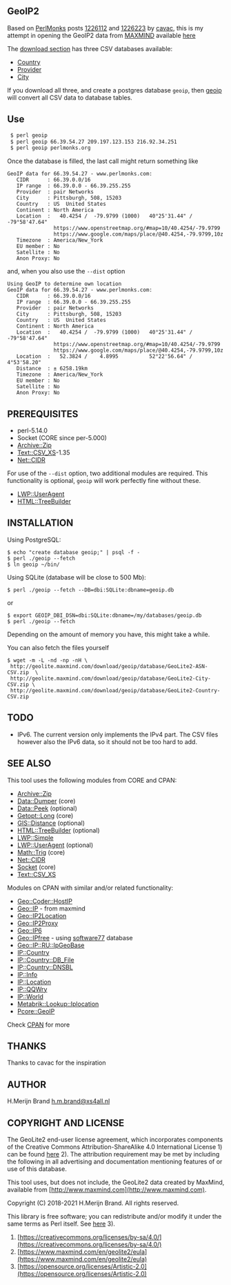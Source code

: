 ## GeoIP2

Based on [PerlMonks](https://www.perlmonks.org/) posts
[1226112](https://www.perlmonks.org/?node_id=1226112) and
[1226223](https://www.perlmonks.org/?node_id=1226223) by
[cavac](https://www.perlmonks.org/?node_id=890813), this is my attempt in
opening the GeoIP2 data from [MAXMIND](https://dev/maxmind.com)
available [here](https://dev.maxmind.com/geoip/geoip2/geolite2/)

The [download section](https://dev.maxmind.com/geoip/geoip2/geolite2/#Downloads)
has three CSV databases available:

 - [Country](http://geolite.maxmind.com/download/geoip/database/GeoLite2-Country-CSV.zip)
 - [Provider](http://geolite.maxmind.com/download/geoip/database/GeoLite2-ASN-CSV.zip)
 - [City](http://geolite.maxmind.com/download/geoip/database/GeoLite2-City-CSV.zip)

If you download all three, and create a postgres database `geoip`, then
[geoip](geoip) will convert all CSV data to database tables.

## Use

``` sh
 $ perl geoip
 $ perl geoip 66.39.54.27 209.197.123.153 216.92.34.251
 $ perl geoip perlmonks.org
```

Once the database is filled, the last call might return something like

```
GeoIP data for 66.39.54.27 - www.perlmonks.com:
   CIDR      : 66.39.0.0/16
   IP range  : 66.39.0.0 - 66.39.255.255
   Provider  : pair Networks
   City      : Pittsburgh, 508, 15203
   Country   : US  United States
   Continent : North America
   Location  :   40.4254 /  -79.9799 (1000)   40°25'31.44" /  -79°58'47.64"
               https://www.openstreetmap.org/#map=10/40.4254/-79.9799
               https://www.google.com/maps/place/@40.4254,-79.9799,10z
   Timezone  : America/New_York
   EU member : No
   Satellite : No
   Anon Proxy: No
```

and, when you also use the `--dist` option
```
Using GeoIP to determine own location
GeoIP data for 66.39.54.27 - www.perlmonks.com:
   CIDR      : 66.39.0.0/16
   IP range  : 66.39.0.0 - 66.39.255.255
   Provider  : pair Networks
   City      : Pittsburgh, 508, 15203
   Country   : US  United States
   Continent : North America
   Location  :   40.4254 /  -79.9799 (1000)   40°25'31.44" /  -79°58'47.64"
               https://www.openstreetmap.org/#map=10/40.4254/-79.9799
               https://www.google.com/maps/place/@40.4254,-79.9799,10z
   Location  :   52.3824 /    4.8995          52°22'56.64" /    4°53'58.20"
   Distance  : ± 6258.19km
   Timezone  : America/New_York
   EU member : No
   Satellite : No
   Anon Proxy: No
```

## PREREQUISITES

- perl-5.14.0
- Socket (CORE since per-5.000)
- [Archive::Zip](https://metacpan.org/release/Archive-Zip)
- [Text::CSV_XS](https://metacpan.org/release/Text-CSV_XS)-1.35
- [Net::CIDR](https://metacpan.org/release/Net-CIDR)

For use of the `--dist` option, two additional modules are required.
This functionality is optional, `geoip` will work perfectly fine
without these.

- [LWP::UserAgent](https://metacpan.org/release/LWP-UserAgent)
- [HTML::TreeBuilder](https://metacpan.org/release/HTML-TreeBuilder)

## INSTALLATION

Using PostgreSQL:
```
$ echo "create database geoip;" | psql -f -
$ perl ./geoip --fetch
$ ln geoip ~/bin/
```

Using SQLite (database will be close to 500 Mb):
```
$ perl ./geoip --fetch --DB=dbi:SQLite:dbname=geoip.db
```
or
```
$ export GEOIP_DBI_DSN=dbi:SQLite:dbname=/my/databases/geoip.db
$ perl ./geoip --fetch
```

Depending on the amount of memory you have, this might take a while.

You can also fetch the files yourself

```
$ wget -m -L -nd -np -nH \
 http://geolite.maxmind.com/download/geoip/database/GeoLite2-ASN-CSV.zip  \
 http://geolite.maxmind.com/download/geoip/database/GeoLite2-City-CSV.zip \
 http://geolite.maxmind.com/download/geoip/database/GeoLite2-Country-CSV.zip
```

## TODO

- IPv6. The current version only implements the IPv4 part. The CSV files however
  also the IPv6 data, so it should not be too hard to add.

## SEE ALSO

This tool uses the following modules from CORE and CPAN:

- [Archive::Zip](https://metacpan.org/release/Archive-Zip)
- [Data::Dumper](https://metacpan.org/release/Data-Dumper) (core)
- [Data::Peek](https://metacpan.org/release/Data-Peek) (optional)
- [Getopt::Long](https://metacpan.org/release/Getopt-Long) (core)
- [GIS::Distance](https://metacpan.org/release/GIS-Distance) (optional)
- [HTML::TreeBuilder](https://metacpan.org/release/HTML-TreeBuilder) (optional)
- [LWP::Simple](https://metacpan.org/release/LWP-Simple)
- [LWP::UserAgent](https://metacpan.org/release/LWP-UserAgent) (optional)
- [Math::Trig](https://metacpan.org/release/Math-Complex) (core)
- [Net::CIDR](https://metacpan.org/release/Net-CIDR)
- [Socket](https://metacpan.org/release/Socket) (core)
- [Text::CSV_XS](https://metacpan.org/release/Text-CSV_XS)

Modules on CPAN with similar and/or related functionality:

- [Geo::Coder::HostIP](https://metacpan.org/release/Geo-Coder-HostIP)
- [Geo::IP](https://metacpan.org/release/Geo-IP) - from maxmind
- [Geo::IP2Location](https://metacpan.org/release/Geo-IP2Location)
- [Geo::IP2Proxy](https://metacpan.org/release/Geo-IP2Proxy)
- [Geo::IP6](https://metacpan.org/release/Geo-IP6)
- [Geo::IPfree](https://metacpan.org/release/Geo-IPfree) - using [software77](http://software77.net/geo-ip/) database
- [Geo::IP::RU::IpGeoBase](https://metacpan.org/release/Geo-IP-RU-IpGeoBase)
- [IP::Country](https://metacpan.org/release/IP-Country)
- [IP::Country::DB_File](https://metacpan.org/release/IP-Country-DB_File)
- [IP::Country::DNSBL](https://metacpan.org/release/IP-Country-DNSBL)
- [IP::Info](https://metacpan.org/release/IP-Info)
- [IP::Location](https://metacpan.org/release/IP-Location)
- [IP::QQWry](https://metacpan.org/release/IP-QQWry)
- [IP::World](https://metacpan.org/release/IP-World)
- [Metabrik::Lookup::Iplocation](https://metacpan.org/release/Metabrik-Lookup-Iplocation)
- [Pcore::GeoIP](https://metacpan.org/release/Pcore-GeoIP)

Check [CPAN](https://metacpan.org/search?q=geoip) for more

## THANKS

Thanks to cavac for the inspiration

## AUTHOR

H.Merijn Brand <h.m.brand@xs4all.nl>

## COPYRIGHT AND LICENSE

The GeoLite2 end-user license agreement, which incorporates components of the
Creative Commons Attribution-ShareAlike 4.0 International License 1) can be found
[here](https://www.maxmind.com/en/geolite2/eula) 2). The attribution requirement
may be met by including the following in all advertising and documentation
mentioning features of or use of this database.

This tool uses, but does not include, the GeoLite2 data created by MaxMind,
available from [http://www.maxmind.com](http://www.maxmind.com).

 Copyright (C) 2018-2021 H.Merijn Brand.  All rights reserved.

This library is free software;  you can redistribute and/or modify it under
the same terms as Perl itself.
See [here](https://opensource.org/licenses/Artistic-2.0) 3).

 1) [https://creativecommons.org/licenses/by-sa/4.0/](https://creativecommons.org/licenses/by-sa/4.0/)
 2) [https://www.maxmind.com/en/geolite2/eula](https://www.maxmind.com/en/geolite2/eula)
 3) [https://opensource.org/licenses/Artistic-2.0](https://opensource.org/licenses/Artistic-2.0)
